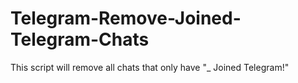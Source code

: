 # Telegram-Remove-Joined-Telegram-Chats
This script will remove all chats that only have "_ Joined Telegram!"
